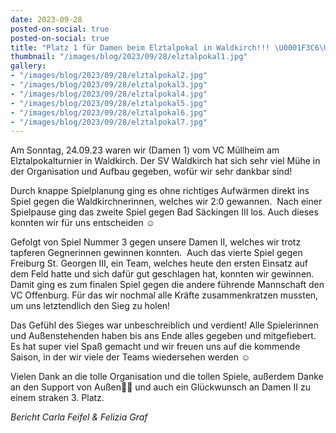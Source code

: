 ```yaml
---
date: 2023-09-28
posted-on-social: true
posted-on-social: true
title: "Platz 1 für Damen beim Elztalpokal in Waldkirch!!! \U0001F3C6\U0001F947"
thumbnail: "/images/blog/2023/09/28/elztalpokal1.jpg"
gallery:
- "/images/blog/2023/09/28/elztalpokal2.jpg"
- "/images/blog/2023/09/28/elztalpokal3.jpg"
- "/images/blog/2023/09/28/elztalpokal4.jpg"
- "/images/blog/2023/09/28/elztalpokal5.jpg"
- "/images/blog/2023/09/28/elztalpokal6.jpg"
- "/images/blog/2023/09/28/elztalpokal7.jpg"
---
```


Am Sonntag, 24.09.23 waren wir (Damen 1) vom VC Müllheim am Elztalpokalturnier in Waldkirch. Der SV Waldkirch hat sich sehr viel Mühe in der Organisation und Aufbau gegeben, wofür wir sehr dankbar sind!

Durch knappe Spielplanung ging es ohne richtiges Aufwärmen direkt ins Spiel gegen die Waldkirchnerinnen, welches wir 2:0 gewannen. 
Nach einer Spielpause ging das zweite Spiel gegen Bad Säckingen III los. Auch dieses konnten wir für uns entscheiden ☺️

Gefolgt von Spiel Nummer 3 gegen unsere Damen II, welches wir trotz tapferen Gegnerinnen gewinnen konnten. 
Auch das vierte Spiel gegen Freiburg St. Georgen III, ein Team, welches heute den ersten Einsatz auf dem Feld hatte und sich dafür gut geschlagen hat, konnten wir gewinnen.
Damit ging es zum finalen Spiel gegen die andere führende Mannschaft den VC Offenburg. Für das wir nochmal alle Kräfte zusammenkratzen mussten, um uns letztendlich den Sieg zu holen! 

Das Gefühl des Sieges war unbeschreiblich und verdient! Alle Spielerinnen und Außenstehenden haben bis ans Ende alles gegeben und mitgefiebert. 
Es hat super viel Spaß gemacht und wir freuen uns auf die kommende Saison, in der wir viele der Teams wiedersehen werden ☺️

Vielen Dank an die tolle Organisation und die tollen Spiele, außerdem Danke an den Support von Außen💪🏼 und auch ein Glückwunsch an Damen II zu einem straken 3. Platz.

_Bericht Carla Feifel & Felizia Graf_